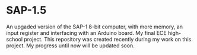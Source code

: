 # SAP-1.5
An upgaded version of the SAP-1 8-bit computer, with more memory, an input register and interfacing with an Arduino board. My final ECE high-school project.
This repository was created recently during my work on this project. My progress until now will be updated soon.
